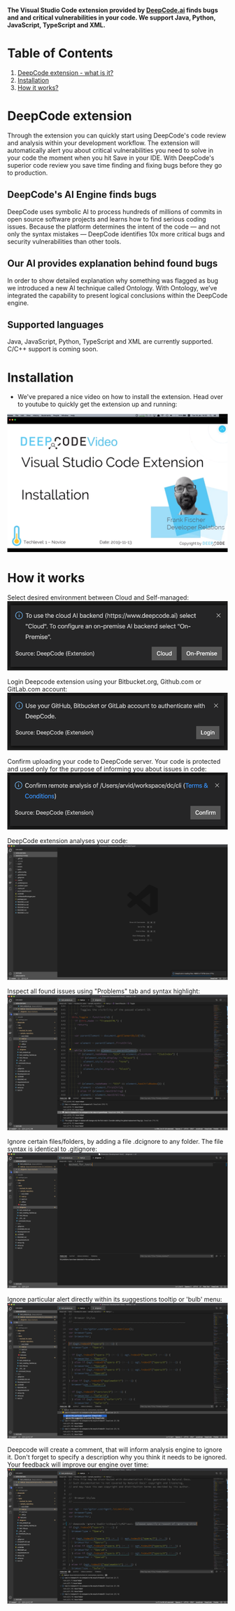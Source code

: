 **The Visual Studio Code extension provided by <a href="https://www.deepcode.ai/">DeepCode.ai</a> finds bugs and and critical vulnerabilities in your code. We support Java, Python, JavaScript, TypeScript and XML.**

# Table of Contents

1. [DeepCode extension - what is it?](#deepcode-extension)
2. [Installation](#installation)
3. [How it works?](#how-it-works)

# DeepCode extension

Through the extension you can quickly start using DeepCode's code review and analysis within your development workflow. The extension will automatically alert you about critical vulnerabilities you need to solve in your code the moment when you hit Save in your IDE. With DeepCode's superior code review you save time finding and fixing bugs before they go to production. 

## DeepCode's AI Engine finds bugs

DeepCode uses symbolic AI to process hundreds of millions of commits in open source software projects and learns how to find serious coding issues. Because the platform determines the intent of the code — and not only the syntax mistakes — DeepCode identifies 10x more critical bugs and security vulnerabilities than other tools. 

## Our AI provides explanation behind found bugs

In order to show detailed explanation why something was flagged as bug we introduced a new AI technique called Ontology. With Ontology, we’ve integrated the capability to present logical conclusions within the DeepCode engine. 

## Supported languages

Java, JavaScript, Python, TypeScript and XML are currently supported. C/C++ support is coming soon.

# Installation

- We've prepared a nice video on how to install the extension. Head over to youtube to quickly get the extension up and running:

<a href="https://www.youtube.com/watch?v=Cfe4OMvlfpc" target="_blank"><img src="images/how-to-install-vs-code-extension.png"></a>

# How it works

Select desired environment between Cloud and Self-managed:
![deepcode environment](images/environment.png)

Login Deepcode extension using your Bitbucket.org, Github.com or GitLab.com account:
![deepcode login](images/login.png)

Confirm uploading your code to DeepCode server. Your code is protected and used only for the purpose of informing you about issues in code:
![deepcode consent](images/consent.png)

DeepCode extension analyses your code:
![deepcode progress](images/progress.png)

Inspect all found issues using "Problems" tab and syntax highlight:
![deepcode problem](images/problem.png)

Ignore certain files/folders, by adding a file .dcignore to any folder. The file syntax is identical to .gitignore:
![deepcode dcignore](images/ignore_file.png)

Ignore particular alert directly within its suggestions tooltip or 'bulb' menu:
![deepcode ignore menu](images/ignore_menu.png)

Deepcode will create a comment, that will inform analysis engine to ignore it. Don't forget to specify a description why you think it needs to be ignored. Your feedback will improve our engine over time:
![deepcode ignore comment](images/ignore_comment.png)
